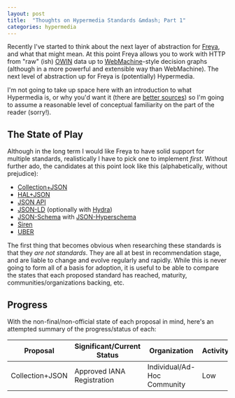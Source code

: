 ```yaml
---
layout: post
title:  "Thoughts on Hypermedia Standards &mdash; Part 1"
categories: hypermedia
---
```


Recently I've started to think about the next layer of abstraction for [Freya][freya], and what that might mean. At this point Freya allows you to work with HTTP from "raw" (ish) [OWIN][owin] data up to [WebMachine][webmachine]-style decision graphs (although in a more powerful and extensible way than WebMachine). The next level of abstraction up for Freya is (potentially) Hypermedia.

I'm not going to take up space here with an introduction to what Hypermedia is, or why you'd want it (there are [better sources][fielding-1]) so I'm going to assume a reasonable level of conceptual familiarity on the part of the reader (sorry!).

## The State of Play

Although in the long term I would like Freya to have solid support for multiple standards, realistically I have to pick one to implement *first*. Without further ado, the candidates at this point look like this (alphabetically, without prejudice):

* [Collection+JSON][collection+json]
* [HAL+JSON][hal+json]
* [JSON API][json api]
* [JSON-LD][json-ld] (optionally with [Hydra][hydra])
* [JSON-Schema][json-schema] with [JSON-Hyperschema][json-hyperschema]
* [Siren][siren]
* [UBER][uber]

The first thing that becomes obvious when researching these standards is that they *are not standards*. They are all at best in recommendation stage, and are liable to change and evolve regularly and rapidly. While this is never going to form all of a basis for adoption, it is useful to be able to compare the states that each proposed standard has reached, maturity, communities/organizations backing, etc.

## Progress

With the non-final/non-official state of each proposal in mind, here's an attempted summary of the progress/status of each:

| Proposal | Significant/Current Status | Organization | Activity |
|----------|----------------------------|--------------|----------|
| Collection+JSON | Approved IANA Registration | Individual/Ad-Hoc Community | Low |

[freya]: https://github.com/freya-fs/freya
[owin]: http://owin.org/
[webmachine]: https://github.com/basho/webmachine/wiki
[fielding-1]: http://www.ics.uci.edu/~fielding/pubs/dissertation/web_arch_domain.htm#sec_4_1_3

[collection+json]: http://amundsen.com/media-types/collection/
[hal+json]: http://stateless.co/hal_specification.html
[json api]: http://jsonapi.org/
[json-ld]: http://json-ld.org/
[hydra]: http://www.markus-lanthaler.com/hydra/
[json-schema]: http://json-schema.org/
[json-hyperschema]: http://json-schema.org/
[siren]: https://github.com/kevinswiber/siren
[uber]: https://rawgit.com/uber-hypermedia/specification/master/uber-hypermedia.html
